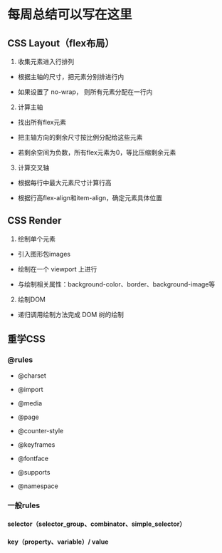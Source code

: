 # 每周总结可以写在这里

## CSS Layout（flex布局）

1. 收集元素进入行排列

* 根据主轴的尺寸，把元素分别排进行内

* 如果设置了 no-wrap， 则所有元素分配在一行内

2. 计算主轴

* 找出所有flex元素

* 把主轴方向的剩余尺寸按比例分配给这些元素

* 若剩余空间为负数，所有flex元素为0，等比压缩剩余元素

3. 计算交叉轴

* 根据每行中最大元素尺寸计算行高

* 根据行高flex-align和item-align，确定元素具体位置

## CSS Render

1. 绘制单个元素

* 引入图形包images

* 绘制在一个 viewport 上进行

* 与绘制相关属性：background-color、border、background-image等

2. 绘制DOM

* 递归调用绘制方法完成 DOM 树的绘制

## 重学CSS

### @rules

* @charset

* @import

* @media

* @page

* @counter-style

* @keyframes

* @fontface

* @supports

* @namespace

### 一般rules

#### selector（selector_group、combinator、simple_selector）

#### key（property、variable）/ value